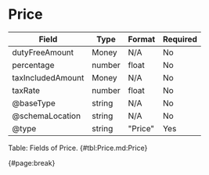 <!--
    ATTENTION: This file was generated via gradle!
               Do NOT manually edit this file! Any such changes will be overwritten!
-->

# Price

| Field | Type | Format | Required |
| ------- | ------- | ------- | --- |
| dutyFreeAmount | Money | N/A | No |
| percentage | number | float | No |
| taxIncludedAmount | Money | N/A | No |
| taxRate | number | float | No |
| @baseType | string | N/A | No |
| @schemaLocation | string | N/A | No |
| @type | string | "Price" | Yes |

Table: Fields of Price. {#tbl:Price.md:Price}

{#page:break}
